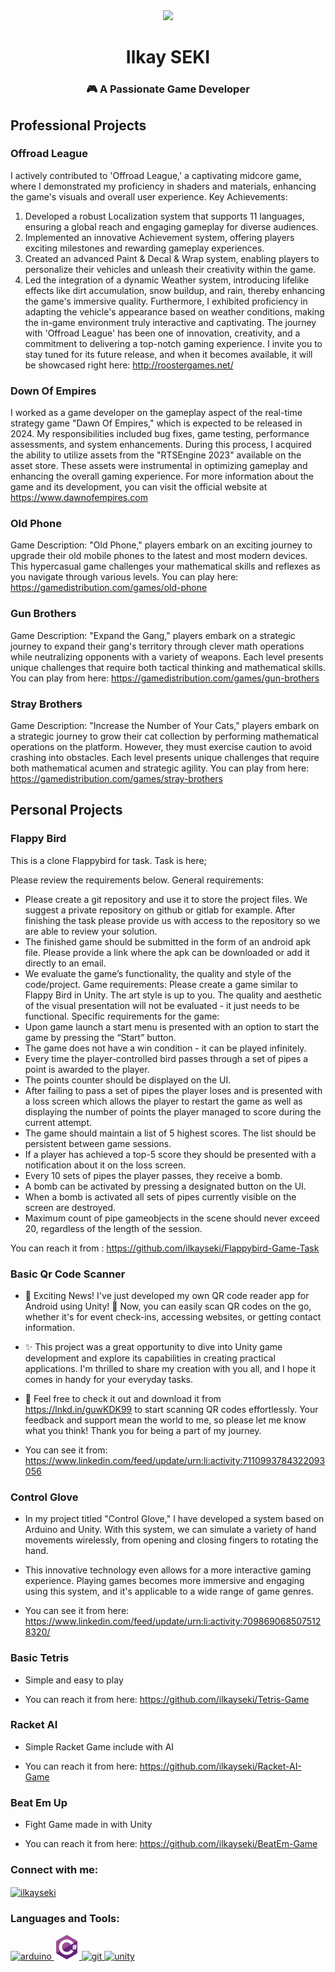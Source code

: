 
<div id="header" align="center">
  <img src="https://media.giphy.com/media/v1.Y2lkPTc5MGI3NjExdjY0azd5ejEwOGhlc3ZucmVwMHhhc3RlYzE5cjYwbXl6dG81b2F4aSZlcD12MV9pbnRlcm5hbF9naWZfYnlfaWQmY3Q9Zw/vrxxqQbyRxYi6scCjT/giphy.gif" height="300"/>
</div>
<h1 align="center">  Ilkay SEKI </h1>
<h3 align="center">🎮 A Passionate Game Developer</h3>







## Professional Projects

### 	Offroad League 
I actively contributed to 'Offroad League,' a captivating midcore game, where I demonstrated my proficiency in shaders and materials, enhancing the game's visuals and overall user experience.
Key Achievements:
1.	Developed a robust Localization system that supports 11 languages, ensuring a global reach and engaging gameplay for diverse audiences.
2.	Implemented an innovative Achievement system, offering players exciting milestones and rewarding gameplay experiences.
3.	Created an advanced Paint & Decal & Wrap system, enabling players to personalize their vehicles and unleash their creativity within the game.
4.	Led the integration of a dynamic Weather system, introducing lifelike effects like dirt accumulation, snow buildup, and rain, thereby enhancing the game's immersive quality.
Furthermore, I exhibited proficiency in adapting the vehicle's appearance based on weather conditions, making the in-game environment truly interactive and captivating.
The journey with 'Offroad League' has been one of innovation, creativity, and a commitment to delivering a top-notch gaming experience. I invite you to stay tuned for its future release, and when it becomes available, it will be showcased right here: http://roostergames.net/


### 	Down Of Empires 
I worked as a game developer on the gameplay aspect of the real-time strategy game "Dawn Of Empires," which is expected to be released in 2024. My responsibilities included bug fixes, game testing, performance assessments, and system enhancements.
During this process, I acquired the ability to utilize assets from the "RTSEngine 2023" available on the asset store. These assets were instrumental in optimizing gameplay and enhancing the overall gaming experience.
For more information about the game and its development, you can visit the official website at https://www.dawnofempires.com

### 	Old Phone 
Game Description:
"Old Phone," players embark on an exciting journey to upgrade their old mobile phones to the latest and most modern devices. This hypercasual game challenges your mathematical skills and reflexes as you navigate through various levels.
You can play here: https://gamedistribution.com/games/old-phone

### 	Gun Brothers
Game Description:
"Expand the Gang," players embark on a strategic journey to expand their gang's territory through clever math operations while neutralizing opponents with a variety of weapons. Each level presents unique challenges that require both tactical thinking and mathematical skills.
	You can play from here: https://gamedistribution.com/games/gun-brothers

### 	Stray Brothers    
Game Description:
"Increase the Number of Your Cats," players embark on a strategic journey to grow their cat collection by performing mathematical operations on the platform. However, they must exercise caution to avoid crashing into obstacles. Each level presents unique challenges that require both mathematical acumen and strategic agility. 
You can play from here: https://gamedistribution.com/games/stray-brothers


## Personal Projects

### 	Flappy Bird

This is a clone Flappybird for task. Task is here;


Please review the requirements below.
General requirements:
- Please create a git repository and use it to store the project files. We suggest a private
repository on github or gitlab for example. After finishing the task please provide us with
access to the repository so we are able to review your solution.
- The finished game should be submitted in the form of an android apk file. Please provide
a link where the apk can be downloaded or add it directly to an email.
- We evaluate the game’s functionality, the quality and style of the code/project.
Game requirements:
Please create a game similar to Flappy Bird in Unity. The art style is up to you. The quality and
aesthetic of the visual presentation will not be evaluated - it just needs to be functional.
Specific requirements for the game:
- Upon game launch a start menu is presented with an option to start the game by
pressing the “Start” button.
- The game does not have a win condition - it can be played infinitely.
- Every time the player-controlled bird passes through a set of pipes a point is awarded to
the player.
- The points counter should be displayed on the UI.
- After failing to pass a set of pipes the player loses and is presented with a loss screen
which allows the player to restart the game as well as displaying the number of points
the player managed to score during the current attempt.
- The game should maintain a list of 5 highest scores. The list should be persistent
between game sessions.
- If a player has achieved a top-5 score they should be presented with a notification about
it on the loss screen.
- Every 10 sets of pipes the player passes, they receive a bomb.
- A bomb can be activated by pressing a designated button on the UI.
- When a bomb is activated all sets of pipes currently visible on the screen are destroyed.
- Maximum count of pipe gameobjects in the scene should never exceed 20, regardless of
the length of the session.


You can reach it from : https://github.com/ilkayseki/Flappybird-Game-Task

### 	Basic Qr Code Scanner


- 📱 Exciting News! I've just developed my own QR code reader app for Android using Unity! 🚀 Now, you can easily scan QR codes on the go, whether it's for event check-ins, accessing websites, or getting contact information.
- ✨ This project was a great opportunity to dive into Unity game development and explore its capabilities in creating practical applications. I'm thrilled to share my creation with you all, and I hope it comes in handy for your everyday tasks.
- 🔗 Feel free to check it out and download it from https://lnkd.in/guwKDK99 to start scanning QR codes effortlessly. Your feedback and support mean the world to me, so please let me know what you think! Thank you for being a part of my journey.

- You can see it from: https://www.linkedin.com/feed/update/urn:li:activity:7110993784322093056
 

### Control Glove
- In my project titled "Control Glove," I have developed a system based on Arduino and Unity. With this system, we can simulate a variety of hand movements wirelessly, from opening and closing fingers to rotating the hand.

- This innovative technology even allows for a more interactive gaming experience. Playing games becomes more immersive and engaging using this system, and it's applicable to a wide range of game genres.

- You can see it from here: https://www.linkedin.com/feed/update/urn:li:activity:7098690685075128320/

### Basic Tetris

- Simple and easy to play

- You can reach it from here: https://github.com/ilkayseki/Tetris-Game

  
### Racket AI

- Simple Racket Game include with AI

-  You can reach it from here: https://github.com/ilkayseki/Racket-AI-Game


### Beat Em Up

- Fight Game made in with Unity 

- You can reach it from here: https://github.com/ilkayseki/BeatEm-Game


<h3 align="left">Connect with me:</h3>
<p align="left">
<a href="https://linkedin.com/in/ilkayseki" target="blank"><img align="center" src="https://raw.githubusercontent.com/rahuldkjain/github-profile-readme-generator/master/src/images/icons/Social/linked-in-alt.svg" alt="ilkayseki" height="30" width="40" /></a>
</p>

<h3 align="left">Languages and Tools:</h3>
<p align="left"> <a href="https://www.arduino.cc/" target="_blank" rel="noreferrer"> <img src="https://cdn.worldvectorlogo.com/logos/arduino-1.svg" alt="arduino" width="40" height="40"/> </a> <a href="https://www.w3schools.com/cs/" target="_blank" rel="noreferrer"> <img src="https://raw.githubusercontent.com/devicons/devicon/master/icons/csharp/csharp-original.svg" alt="csharp" width="40" height="40"/> </a> <a href="https://git-scm.com/" target="_blank" rel="noreferrer"> <img src="https://www.vectorlogo.zone/logos/git-scm/git-scm-icon.svg" alt="git" width="40" height="40"/> </a> <a href="https://unity.com/" target="_blank" rel="noreferrer"> <img src="https://www.vectorlogo.zone/logos/unity3d/unity3d-icon.svg" alt="unity" width="40" height="40"/> </a> </p>
